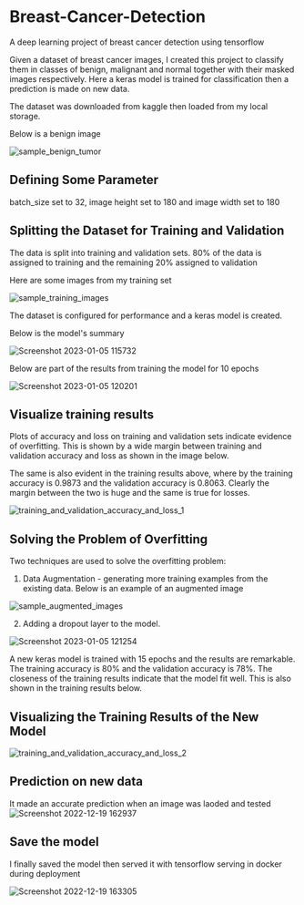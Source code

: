 # Breast-Cancer-Detection
A deep learning project of breast cancer detection using tensorflow


Given a dataset of breast cancer images, I created this project to classify them in classes of benign, malignant and normal together with their masked images respectively.
Here a keras model is trained for classification then a prediction is made on new data.

The dataset was downloaded from kaggle then loaded from my local storage.

Below is a benign image

![sample_benign_tumor](https://user-images.githubusercontent.com/78556152/210738678-258b9e33-9091-47df-8415-230c45734417.png)

## Defining Some Parameter

batch_size set to 32, 
image height set to 180 and 
image width set to 180 

## Splitting the Dataset for Training and Validation

The data is split into training and validation sets. 80% of the data is assigned to training and the remaining 20% assigned to validation

Here are some images from my training set

![sample_training_images](https://user-images.githubusercontent.com/78556152/210739786-b4122950-a5c4-4f60-a7c2-913df343a9df.png)


The dataset is configured for performance and a keras model is created.

Below is the model's summary

![Screenshot 2023-01-05 115732](https://user-images.githubusercontent.com/78556152/210740926-f963cf36-184d-401b-b5d7-10018d634221.png)

Below are part of the results from training the model for 10 epochs

![Screenshot 2023-01-05 120201](https://user-images.githubusercontent.com/78556152/210741663-b52a4b43-021d-4d6c-9952-677ee5bd4bee.png)

## Visualize training results

Plots of accuracy and loss on training and validation sets indicate evidence of overfitting. This is shown by a wide margin between training and validation accuracy and loss as shown in the image below. 

The same is also evident in the training results above, where by the training accuracy is 0.9873 and the validation accuracy is 0.8063. Clearly the margin between the two is huge and the same is true for losses. 

![training_and_validation_accuracy_and_loss_1](https://user-images.githubusercontent.com/78556152/210742587-adeaa7c1-0576-4d07-891d-638565370e9d.png)


## Solving the Problem of Overfitting

Two techniques are used to solve the overfitting problem:

1. Data Augmentation - generating more training examples from the existing data. Below is an example of an augmented image

![sample_augmented_images](https://user-images.githubusercontent.com/78556152/210743280-92a1b024-ad29-4bac-bc07-55125e243a92.png)

2. Adding a dropout layer to the model.

![Screenshot 2023-01-05 121254](https://user-images.githubusercontent.com/78556152/210743834-9234c2c0-8252-46b8-a519-9ded165aa05f.png)


A new keras model is trained with 15 epochs and the results are remarkable. The training accuracy is 80% and the validation accuracy is 78%. The closeness of the training results indicate that the model fit well. This is also shown in the training results below.

## Visualizing the Training Results of the New Model

![training_and_validation_accuracy_and_loss_2](https://user-images.githubusercontent.com/78556152/210744936-68980afa-25ea-45d8-a584-67d49918c45c.png)


## Prediction on new data

It made an accurate prediction when an image was laoded and tested
![Screenshot 2022-12-19 162937](https://user-images.githubusercontent.com/78556152/208436999-21573bfc-f046-43ee-af30-5a27ca8dc851.png)


## Save the model
I finally saved the model then served it with tensorflow serving in docker during deployment

![Screenshot 2022-12-19 163305](https://user-images.githubusercontent.com/78556152/208437768-30dcdcae-5299-4bd3-a1e4-254350f384f6.png)
